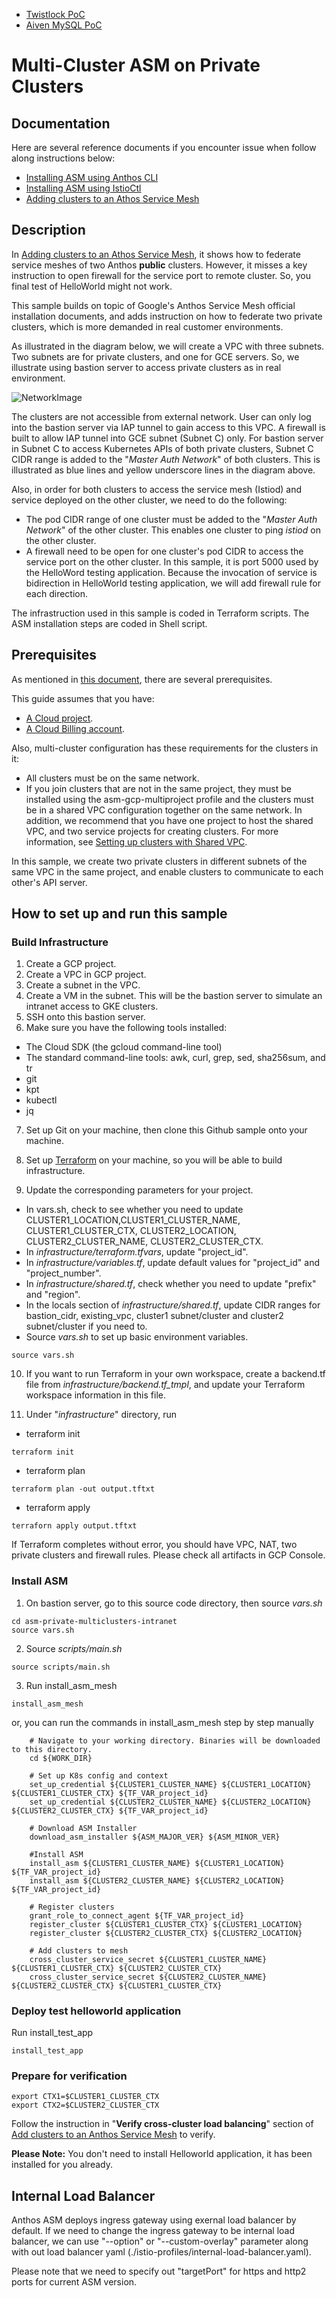 - [Twistlock PoC](./twistlock)    
- [Aiven MySQL PoC](./mysql-docker)

# Multi-Cluster ASM on Private Clusters

## Documentation

Here are several reference documents if you encounter issue when follow along instructions below:

- [Installing ASM using Anthos CLI](https://cloud.google.com/service-mesh/docs/gke-anthos-cli-existing-cluster)
- [Installing ASM using IstioCtl](https://cloud.google.com/service-mesh/docs/gke-install-existing-cluster)
- [Adding clusters to an Athos Service Mesh](https://cloud.google.com/service-mesh/docs/gke-install-multi-cluster)

## Description

In [Adding clusters to an Athos Service Mesh](https://cloud.google.com/service-mesh/docs/gke-install-multi-cluster), it shows how to federate service meshes of two Anthos **public** clusters. However, it misses a key instruction to open firewall for the service port to remote cluster. So, you final test of HelloWorld might not work. 

This sample builds on topic of Google's Anthos Service Mesh official installation documents, and adds instruction on how to federate two private clusters, which is more demanded in real customer environments. 

As illustrated in the diagram below, we will create a VPC with three subnets. Two subnets are for private clusters, and one for GCE servers. So, we illustrate using bastion server to access private clusters as in real environment. 

![NetworkImage](./asm-private-multiclusters-intranet.png)

The clusters are not accessible from external network. User can only log into the bastion server via IAP tunnel to gain access to this VPC. A firewall is built to allow IAP tunnel into GCE subnet (Subnet C) only. For bastion server in Subnet C to access Kubernetes APIs of both private clusters, Subnet C CIDR range is added to the "_Master Auth Network_" of both clusters. This is illustrated as blue lines and yellow underscore lines in the diagram above.

Also, in order for both clusters to access the service mesh (Istiod) and service deployed on the other cluster, we need to do the following:
- The pod CIDR range of one cluster must be added to the "_Master Auth Network_" of the other cluster. This enables one cluster to ping _istiod_ on the other cluster. 
- A firewall need to be open for one cluster's pod CIDR to access the service port on the other cluster. In this sample, it is port 5000 used by the HelloWord testing application. Because the invocation of service is bidirection in HelloWorld testing application, we will add firewall rule for each direction. 

The infrastruction used in this sample is coded in Terraform scripts. The ASM installation steps are coded in Shell script.     

## Prerequisites

As mentioned in [this document](https://cloud.google.com/service-mesh/docs/gke-install-multi-cluster), there are several prerequisites. 

This guide assumes that you have:

- [A Cloud project](https://cloud.google.com/resource-manager/docs/creating-managing-projects).
- [A Cloud Billing account](https://cloud.google.com/billing/docs/how-to/manage-billing-account).

Also, multi-cluster configuration has these requirements for the clusters in it:

- All clusters must be on the same network. 
- If you join clusters that are not in the same project, they must be installed using the asm-gcp-multiproject profile and the clusters must be in a shared VPC configuration together on the same network. In addition, we recommend that you have one project to host the shared VPC, and two service projects for creating clusters. For more information, see [Setting up clusters with Shared VPC](https://cloud.google.com/kubernetes-engine/docs/how-to/cluster-shared-vpc).

In this sample, we create two private clusters in different subnets of the same VPC in the same project, and enable clusters to communicate to each other's API server.   

## How to set up and run this sample

### Build Infrastructure

1. Create a GCP project.
2. Create a VPC in GCP project.
3. Create a subnet in the VPC. 
4. Create a VM in the subnet. This will be the bastion server to simulate an intranet access to GKE clusters.  
5. SSH onto this bastion server.
6. Make sure you have the following tools installed:
- The Cloud SDK (the gcloud command-line tool)
- The standard command-line tools: awk, curl, grep, sed, sha256sum, and tr
- git
- kpt
- kubectl
- jq

7. Set up Git on your machine, then clone this Github sample onto your machine. 

8. Set up [Terraform](https://learn.hashicorp.com/terraform/getting-started/install.html) on your machine, so you will be able to build infrastructure. 

9. Update the corresponding parameters for your project. 

- In vars.sh, check to see whether you need to update CLUSTER1_LOCATION,CLUSTER1_CLUSTER_NAME, CLUSTER1_CLUSTER_CTX, CLUSTER2_LOCATION, CLUSTER2_CLUSTER_NAME, CLUSTER2_CLUSTER_CTX.
- In _infrastructure/terraform.tfvars_, update "project_id".
- In _infrastructure/variables.tf_, update default values for "project_id" and "project_number".  
- In _infrastructure/shared.tf_, check whether you need to update "prefix" and "region". 
- In the locals section of _infrastructure/shared.tf_, update CIDR ranges for bastion_cidr, existing_vpc, cluster1 subnet/cluster and cluster2 subnet/cluster if you need to. 
- Source _vars.sh_ to set up basic environment variables. 

``` 
source vars.sh
```

10. If you want to run Terraform in your own workspace, create a backend.tf file from _infrastructure/backend.tf_tmpl_, and update your Terraform workspace information in this file. 

11. Under "_infrastructure_" directory, run
- terraform init
```
terraform init
```

- terraform plan
```
terraform plan -out output.tftxt
```

- terraform apply
```
terraforn apply output.tftxt
```

If Terraform completes without error, you should have VPC, NAT, two private clusters and firewall rules. Please check all artifacts in GCP Console. 

### Install ASM

1. On bastion server, go to this source code directory, then source _vars.sh_
```
cd asm-private-multiclusters-intranet
source vars.sh
```

2. Source _scripts/main.sh_
```
source scripts/main.sh
```
3. Run install_asm_mesh
```
install_asm_mesh
```

or, you can run the commands in install_asm_mesh step by step manually
```
    # Navigate to your working directory. Binaries will be downloaded to this directory.
    cd ${WORK_DIR}

    # Set up K8s config and context
    set_up_credential ${CLUSTER1_CLUSTER_NAME} ${CLUSTER1_LOCATION} ${CLUSTER1_CLUSTER_CTX} ${TF_VAR_project_id}
    set_up_credential ${CLUSTER2_CLUSTER_NAME} ${CLUSTER2_LOCATION} ${CLUSTER2_CLUSTER_CTX} ${TF_VAR_project_id}

    # Download ASM Installer
    download_asm_installer ${ASM_MAJOR_VER} ${ASM_MINOR_VER}

    #Install ASM
    install_asm ${CLUSTER1_CLUSTER_NAME} ${CLUSTER1_LOCATION} ${TF_VAR_project_id}
    install_asm ${CLUSTER2_CLUSTER_NAME} ${CLUSTER2_LOCATION} ${TF_VAR_project_id}

    # Register clusters
    grant_role_to_connect_agent ${TF_VAR_project_id}
    register_cluster ${CLUSTER1_CLUSTER_CTX} ${CLUSTER1_LOCATION}
    register_cluster ${CLUSTER2_CLUSTER_CTX} ${CLUSTER2_LOCATION}

    # Add clusters to mesh
    cross_cluster_service_secret ${CLUSTER1_CLUSTER_NAME} ${CLUSTER1_CLUSTER_CTX} ${CLUSTER2_CLUSTER_CTX}
    cross_cluster_service_secret ${CLUSTER2_CLUSTER_NAME} ${CLUSTER2_CLUSTER_CTX} ${CLUSTER1_CLUSTER_CTX}

```

### Deploy test helloworld application

Run install_test_app
```
install_test_app
```

### Prepare for verification
```
export CTX1=$CLUSTER1_CLUSTER_CTX
export CTX2=$CLUSTER2_CLUSTER_CTX
```

Follow the instruction in "**Verify cross-cluster load balancing**" section of [Add clusters to an Anthos Service Mesh](https://cloud.google.com/service-mesh/docs/gke-install-multi-cluster) to verify.

**Please Note:** You don't need to install Helloworld application, it has been installed for you already. 

## Internal Load Balancer

Anthos ASM deploys ingress gateway using exernal load balancer by default. If we need to change the ingress gateway to be internal load balancer, we can use "--option" or "--custom-overlay" parameter along with out load balancer yaml (./istio-profiles/internal-load-balancer.yaml). 

Please note that we need to specify out "targetPort" for https and http2 ports for current ASM version. 

